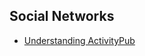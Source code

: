 ## Social Networks

- [Understanding ActivityPub](https://seb.jambor.dev/posts/understanding-activitypub/)

